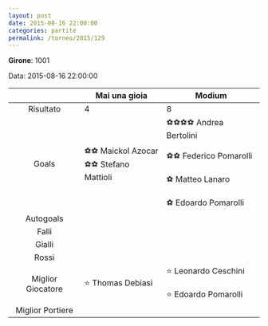 ```yaml
---
layout: post
date: 2015-08-16 22:00:00
categories: partite
permalink: /torneo/2015/129
---
```

**Girone**: 1001

Data: 2015-08-16 22:00:00

| | Mai una gioia | Modium |
|:-----:|-----|-----|
Risultato|4|8
Goals|⚽⚽ Maickol Azocar<br/>⚽⚽ Stefano Mattioli|⚽⚽⚽⚽ Andrea Bertolini<br/><br/>⚽⚽ Federico Pomarolli<br/><br/>⚽ Matteo Lanaro<br/><br/>⚽ Edoardo Pomarolli<br/>
Autogoals||
Falli||
Gialli||
Rossi||
Miglior Giocatore|⭐ Thomas Debiasi<br/>|⭐ Leonardo Ceschini<br/><br/>⭐ Edoardo Pomarolli<br/>
Miglior Portiere||
